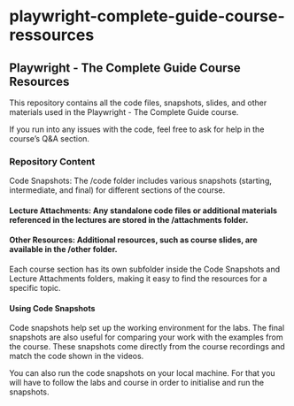 # playwright-complete-guide-course-ressources

## Playwright - The Complete Guide Course Resources
This repository contains all the code files, snapshots, slides, and other materials used in the Playwright - The Complete Guide course.

If you run into any issues with the code, feel free to ask for help in the course’s Q&A section.

### Repository Content
Code Snapshots: The /code folder includes various snapshots (starting, intermediate, and final) for different sections of the course.

#### Lecture Attachments: Any standalone code files or additional materials referenced in the lectures are stored in the /attachments folder.

#### Other Resources: Additional resources, such as course slides, are available in the /other folder.

Each course section has its own subfolder inside the Code Snapshots and Lecture Attachments folders, making it easy to find the resources for a specific topic.

#### Using Code Snapshots
Code snapshots help set up the working environment for the labs. The final snapshots are also useful for comparing your work with the examples from the course. These snapshots come directly from the course recordings and match the code shown in the videos.

You can also run the code snapshots on your local machine. For that you will have to follow the labs and course in order to initialise and run the snapshots.
